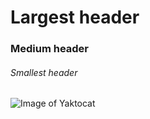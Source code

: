 # Largest header
### Medium header
###### Smallest header
![Image of Yaktocat](https://octodex.github.com/images/yaktocat.png)

